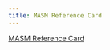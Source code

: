 ```yaml
---
title: MASM Reference Card
---
```


[MASM Reference Card](https://github.com/erietz/masm-reference)
